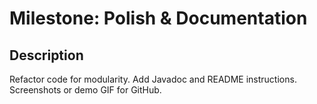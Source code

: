 # Milestone: Polish & Documentation

## Description
Refactor code for modularity. Add Javadoc and README instructions. Screenshots or demo GIF for GitHub.